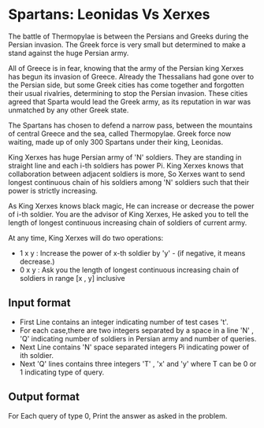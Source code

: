 # Spartans: Leonidas Vs Xerxes

The battle of Thermopylae is between the Persians and Greeks during the Persian invasion. The Greek force is very small but determined to make a stand against the huge Persian army.

All of Greece is in fear, knowing that the army of the Persian king Xerxes has begun its invasion of Greece. Already the Thessalians had gone over to the Persian side, but some Greek cities has come together and forgotten their usual rivalries, determining to stop the Persian invasion. These cities agreed that Sparta would lead the Greek army, as its reputation in war was unmatched by any other Greek state.

The Spartans has chosen to defend a narrow pass, between the mountains of central Greece and the sea, called Thermopylae. Greek force now waiting, made up of only 300 Spartans under their king, Leonidas.

King Xerxes has huge Persian army of 'N' soldiers. They are standing in straight line and each i-th soldiers has power Pi. King Xerxes knows that collaboration between adjacent soldiers is more, So Xerxes want to send longest continuous chain of his soldiers among 'N' soldiers such that their power is strictly increasing.

As King Xerxes knows black magic, He can increase or decrease the power of i-th soldier. You are the advisor of King Xerxes, He asked you to tell the length of longest continuous increasing chain of soldiers of current army.

At any time, King Xerxes will do two operations:

- 1 x y : Increase the power of x-th soldier by 'y' - (if negative, it means decrease.)
- 0 x y : Ask you the length of longest continuous increasing chain of soldiers in range [x , y] inclusive

## Input format

- First Line contains an integer indicating number of test cases 't'.
- For each case,there are two integers separated by a space in a line 'N' , 'Q' indicating number of soldiers in Persian army and number of queries.
- Next Line contains 'N' space separated integers Pi indicating power of ith soldier.
- Next 'Q' lines contains three integers 'T' , 'x' and 'y' where T can be 0 or 1 indicating type of query.

## Output format

For Each query of type 0, Print the answer as asked in the problem.
